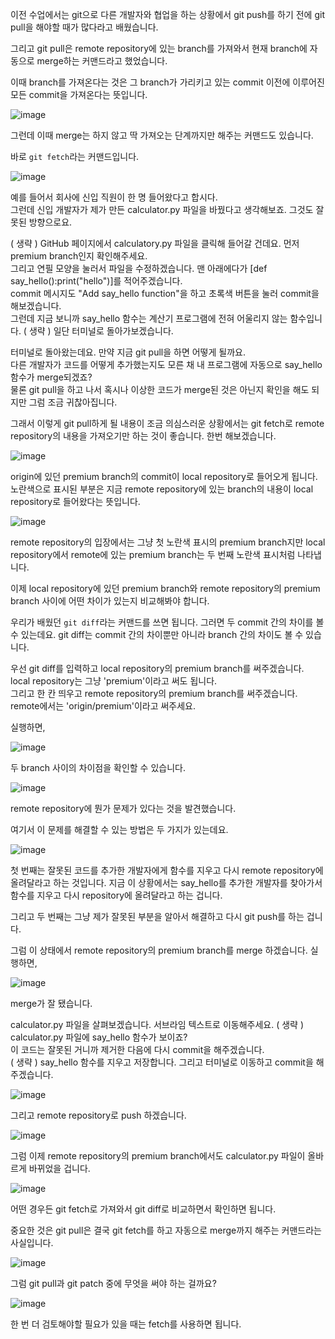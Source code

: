 이전 수업에서는 git으로 다른 개발자와 협업을 하는 상황에서 git push를 하기 전에 git pull을 해야할 때가 많다라고 배웠습니다.

그리고 git pull은 remote repository에 있는 branch를 가져와서 현재 branch에 자동으로 merge하는 커맨드라고 했었습니다.

이때 branch를 가져온다는 것은 그 branch가 가리키고 있는 commit 이전에 이루어진 모든 commit을 가져온다는 뜻입니다.

![image](https://user-images.githubusercontent.com/64893709/99182816-c59fa700-277a-11eb-88f8-c09f928167f6.png)

그런데 이때 merge는 하지 않고 딱 가져오는 단계까지만 해주는 커맨드도 있습니다.

바로 ```git fetch```라는 커맨드입니다.

![image](https://user-images.githubusercontent.com/64893709/99182839-f8499f80-277a-11eb-890f-a6cdc8f14aa3.png)

예를 들어서 회사에 신입 직원이 한 명 들어왔다고 합시다.   
그런데 신입 개발자가 제가 만든 calculator.py 파일을 바꿨다고 생각해보죠. 그것도 잘못된 방향으로요.

( 생략 ) GitHub 페이지에서 calculatory.py 파일을 클릭해 들어갈 건데요. 먼저 premium branch인지 확인해주세요.   
그리고 연필 모양을 눌러서 파일을 수정하겠습니다. 맨 아래에다가 [def say_hello():print("hello")]를 적어주겠습니다.   
commit 메시지도 "Add say_hello function"을 하고 초록색 버튼을 눌러 commit을 해보겠습니다.   
그런데 지금 보니까 say_hello 함수는 계산기 프로그램에 전혀 어울리지 않는 함수입니다.
( 생략 ) 일단 터미널로 돌아가보겠습니다.

터미널로 돌아왔는데요. 만약 지금 git pull을 하면 어떻게 될까요.   
다른 개발자가 코드를 어떻게 추가했는지도 모른 채 내 프로그램에 자동으로 say_hello 함수가 merge되겠죠?   
물론 git pull을 하고 나서 혹시나 이상한 코드가 merge된 것은 아닌지 확인을 해도 되지만 그럼 조금 귀찮아집니다.   

그래서 이렇게 git pull하게 될 내용이 조금 의심스러운 상황에서는 git fetch로 remote repository의 내용을 가져오기만 하는 것이 좋습니다. 한번 해보겠습니다.

![image](https://user-images.githubusercontent.com/64893709/99183003-19f75680-277c-11eb-813d-477b631609a1.png)

origin에 있던 premium branch의 commit이 local repository로 들어오게 됩니다.   
노란색으로 표시된 부분은 지금 remote repository에 있는 branch의 내용이 local repository로 들어왔다는 뜻입니다.

![image](https://user-images.githubusercontent.com/64893709/99183042-6b9fe100-277c-11eb-93b9-b7f6cf0800e8.png)

remote repository의 입장에서는 그냥 첫 노란색 표시의 premium branch지만 local repository에서 remote에 있는 premium branch는 두 번째 노란색 표시처럼 나타냅니다.

이제 local repository에 있던 premium branch와 remote repository의 premium branch 사이에 어떤 차이가 있는지 비교해봐야 합니다.

우리가 배웠던 ```git diff```라는 커맨드를 쓰면 됩니다. 그러면 두 commit 간의 차이를 볼 수 있는데요. git diff는 commit 간의 차이뿐만 아니라 branch 간의 차이도 볼 수 있습니다.

우선 git diff를 입력하고 local repository의 premium branch를 써주겠습니다. local repository는 그냥 'premium'이라고 써도 됩니다.   
그리고 한 칸 띄우고 remote repository의 premium branch를 써주겠습니다. remote에서는 'origin/premium'이라고 써주세요.

실행하면,

![image](https://user-images.githubusercontent.com/64893709/99183388-ac98f500-277e-11eb-9f56-2175ab3f7c04.png)

두 branch 사이의 차이점을 확인할 수 있습니다.

![image](https://user-images.githubusercontent.com/64893709/99183410-dc47fd00-277e-11eb-987f-49702b02f241.png)

remote repository에 뭔가 문제가 있다는 것을 발견했습니다.

여기서 이 문제를 해결할 수 있는 방법은 두 가지가 있는데요.

![image](https://user-images.githubusercontent.com/64893709/99183420-f4b81780-277e-11eb-9e0d-70c0da670de8.png)

첫 번째는 잘못된 코드를 추가한 개발자에게 함수를 지우고 다시 remote repository에 올려달라고 하는 것입니다. 지금 이 상황에서는 say_hello를 추가한 개발자를 찾아가서 함수를 지우고 다시 repository에 올려달라고 하는 겁니다.

그리고 두 번째는 그냥 제가 잘못된 부분을 알아서 해결하고 다시 git push를 하는 겁니다.

그럼 이 상태에서 remote repository의 premium branch를 merge 하겠습니다. 실행하면,

![image](https://user-images.githubusercontent.com/64893709/99183534-e8808a00-277f-11eb-8157-785044677b00.png)

merge가 잘 됐습니다.

calculator.py 파일을 살펴보겠습니다. 서브라임 텍스트로 이동해주세요.
( 생략 ) calculator.py 파일에 say_hello 함수가 보이죠?   
이 코드는 잘못된 거니까 제거한 다음에 다시 commit을 해주겠습니다.   
( 생략 ) say_hello 함수를 지우고 저장합니다. 그리고 터미널로 이동하고 commit을 해주겠습니다.

![image](https://user-images.githubusercontent.com/64893709/99183586-4d3be480-2780-11eb-8b02-2e1132e3a264.png)

그리고 remote repository로 push 하겠습니다.

![image](https://user-images.githubusercontent.com/64893709/99183602-617fe180-2780-11eb-8255-573fa1d8cc90.png)

그럼 이제 remote repository의 premium branch에서도 calculator.py 파일이 올바르게 바뀌었을 겁니다.

![image](https://user-images.githubusercontent.com/64893709/99183624-88d6ae80-2780-11eb-98bd-da7937f434c7.png)

어떤 경우든 git fetch로 가져와서 git diff로 비교하면서 확인하면 됩니다.

중요한 것은 git pull은 결국 git fetch를 하고 자동으로 merge까지 해주는 커맨드라는 사실입니다.

![image](https://user-images.githubusercontent.com/64893709/99183673-e7039180-2780-11eb-9ff8-f1b968aede4e.png)

그럼 git pull과 git patch 중에 무엇을 써야 하는 걸까요?

![image](https://user-images.githubusercontent.com/64893709/99183697-11ede580-2781-11eb-82f1-93cec88f2cad.png)

한 번 더 검토해야할 필요가 있을 때는 fetch를 사용하면 됩니다.
